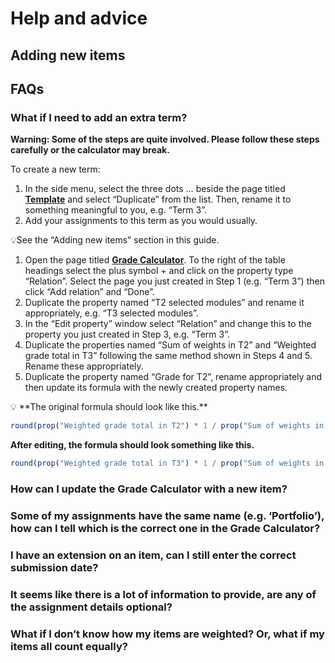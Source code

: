 # Help and advice

## Adding new items

## FAQs

### What if I need to add an extra term?

**Warning: Some of the steps are quite involved. Please follow these steps carefully or the calculator may break.**

To create a new term:

1. In the side menu, select the three dots … beside the page titled **[Template](https://www.notion.so/cfc8966259324c4b908015c660f9602e)** and select “Duplicate” from the list. Then, rename it to something meaningful to you, e.g. “Term 3”.
2. Add your assignments to this term as you would usually. 

<aside>
💡See the “Adding new items” section in this guide.

</aside>

1. Open the page titled **[Grade Calculator](https://www.notion.so/6663b257af944700aa482a7078813f6d)**. To the right of the table headings select the plus symbol + and click on the property type “Relation”. Select the page you just created in Step 1 (e.g. “Term 3”) then click “Add relation” and “Done”.
2. Duplicate the property named “T2 selected modules” and rename it appropriately, e.g. “T3 selected modules”.
3. In the “Edit property” window select “Relation” and change this to the property you just created in Step 3, e.g. “Term 3”.
4. Duplicate the properties named “Sum of weights in T2” and “Weighted grade total in T3” following the same method shown in Steps 4 and 5. Rename these appropriately.
5. Duplicate the property named “Grade for T2”, rename appropriately and then update its formula with the newly created property names.

<aside>
💡 **The original formula should look like this.**

```jsx
round(prop("Weighted grade total in T2") * 1 / prop("Sum of weights in T2"))
```

**After editing, the formula should look something like this.**

```jsx
round(prop("Weighted grade total in T3") * 1 / prop("Sum of weights in T3"))
```

</aside>

### How can I update the Grade Calculator with a new item?

### Some of my assignments have the same name (e.g. ‘Portfolio’), how can I tell which is the correct one in the Grade Calculator?

### I have an extension on an item, can I still enter the correct submission date?

### It seems like there is a lot of information to provide, are any of the assignment details optional?

### What if I don’t know how my items are weighted? Or, what if my items all count equally?
